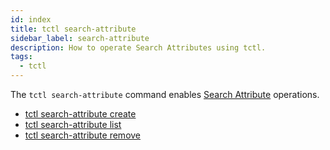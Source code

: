 ```yaml
---
id: index
title: tctl search-attribute
sidebar_label: search-attribute
description: How to operate Search Attributes using tctl.
tags:
  - tctl
---
```


The `tctl search-attribute` command enables [Search Attribute](/concepts/what-is-a-search-attribute) operations.

- [tctl search-attribute create](/tctl-next/search-attribute/create)
- [tctl search-attribute list](/tctl-next/search-attribute/list)
- [tctl search-attribute remove](/tctl-next/search-attribute/remove)
